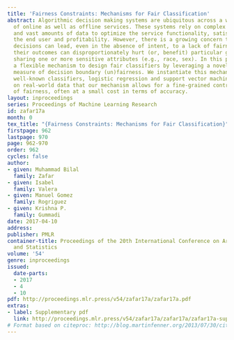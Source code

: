 ```yaml
---
title: 'Fairness Constraints: Mechanisms for Fair Classification'
abstract: Algorithmic decision making systems are ubiquitous across a wide variety
  of online as well as offline services. These systems rely on complex learning methods
  and vast amounts of data to optimize the service functionality, satisfaction of
  the end user and profitability. However, there is a growing concern that these automated
  decisions can lead, even in the absence of intent, to a lack of fairness, i.e.,
  their outcomes can disproportionately hurt (or, benefit) particular groups of people
  sharing one or more sensitive attributes (e.g., race, sex). In this paper, we introduce
  a flexible mechanism to design fair classifiers by leveraging a novel intuitive
  measure of decision boundary (un)fairness. We instantiate this mechanism with two
  well-known classifiers, logistic regression and support vector machines, and show
  on real-world data that our mechanism allows for a fine-grained control on the degree
  of fairness, often at a small cost in terms of accuracy.
layout: inproceedings
series: Proceedings of Machine Learning Research
id: zafar17a
month: 0
tex_title: "{Fairness Constraints: Mechanisms for Fair Classification}"
firstpage: 962
lastpage: 970
page: 962-970
order: 962
cycles: false
author:
- given: Muhammad Bilal
  family: Zafar
- given: Isabel
  family: Valera
- given: Manuel Gomez
  family: Rogriguez
- given: Krishna P.
  family: Gummadi
date: 2017-04-10
address: 
publisher: PMLR
container-title: Proceedings of the 20th International Conference on Artificial Intelligence
  and Statistics
volume: '54'
genre: inproceedings
issued:
  date-parts:
  - 2017
  - 4
  - 10
pdf: http://proceedings.mlr.press/v54/zafar17a/zafar17a.pdf
extras:
- label: Supplementary pdf
  link: http://proceedings.mlr.press/v54/zafar17a/zafar17a/zafar17a-supp.pdf
# Format based on citeproc: http://blog.martinfenner.org/2013/07/30/citeproc-yaml-for-bibliographies/
---
```

